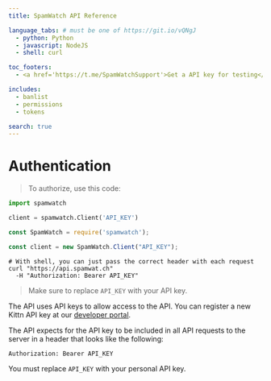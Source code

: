 ```yaml
---
title: SpamWatch API Reference

language_tabs: # must be one of https://git.io/vQNgJ
  - python: Python
  - javascript: NodeJS
  - shell: curl

toc_footers:
  - <a href='https://t.me/SpamWatchSupport'>Get a API key for testing</a>

includes:
  - banlist
  - permissions
  - tokens

search: true
---
```


# Authentication

> To authorize, use this code:

```python
import spamwatch

client = spamwatch.Client('API_KEY')
```

```javascript
const SpamWatch = require('spamwatch');

const client = new SpamWatch.Client("API_KEY");
```

```shell
# With shell, you can just pass the correct header with each request
curl "https://api.spamwat.ch"
  -H "Authorization: Bearer API_KEY"
```

> Make sure to replace `API_KEY` with your API key.

The API uses API keys to allow access to the API. You can register a new Kittn API key at our [developer portal](http://example.com/developers).

The API expects for the API key to be included in all API requests to the server in a header that looks like the following:

`Authorization: Bearer API_KEY`

<aside class="notice">
You must replace <code>API_KEY</code> with your personal API key.
</aside>

